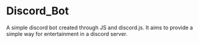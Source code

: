 # Discord_Bot
A simple discord bot created through JS and discord.js. It aims to provide a simple way for entertainment in a discord server.

